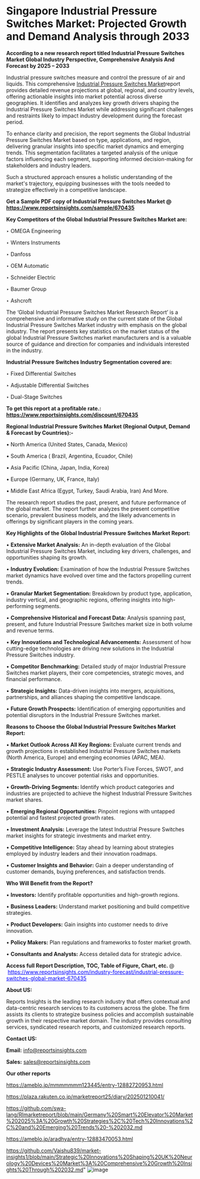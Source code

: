 # Singapore Industrial Pressure Switches Market: Projected Growth and Demand Analysis through 2033

<strong>According to a new research report titled Industrial Pressure Switches Market Global Industry Perspective, Comprehensive Analysis And Forecast by 2025 – 2033</strong>

Industrial pressure switches measure and control the pressure of air and liquids. This comprehensive <a href=https://www.reportsinsights.com/sample/670435>Industrial Pressure Switches Market</a>report provides detailed revenue projections at global, regional, and country levels, offering actionable insights into market potential across diverse geographies. It identifies and analyzes key growth drivers shaping the Industrial Pressure Switches Market while addressing significant challenges and restraints likely to impact industry development during the forecast period.

To enhance clarity and precision, the report segments the Global Industrial Pressure Switches Market based on type, applications, and region, delivering granular insights into specific market dynamics and emerging trends. This segmentation facilitates a targeted analysis of the unique factors influencing each segment, supporting informed decision-making for stakeholders and industry leaders.

Such a structured approach ensures a holistic understanding of the market's trajectory, equipping businesses with the tools needed to strategize effectively in a competitive landscape.

<strong>Get a Sample PDF copy of Industrial Pressure Switches Market </strong><strong>@<a href=https://www.reportsinsights.com/sample/670435 style=color:#0000ff;> https://www.reportsinsights.com/sample/670435</a></strong></font>

<strong>Key Competitors of the Global Industrial Pressure Switches Market are:</strong>

‣ OMEGA Engineering

‣ Winters Instruments

‣ Danfoss

‣ OEM Automatic

‣ Schneider Electric

‣ Baumer Group

‣ Ashcroft

The ‘Global Industrial Pressure Switches Market Research Report’ is a comprehensive and informative study on the current state of the Global Industrial Pressure Switches Market industry with emphasis on the global industry. The report presents key statistics on the market status of the global Industrial Pressure Switches market manufacturers and is a valuable source of guidance and direction for companies and individuals interested in the industry.

<strong>Industrial Pressure Switches Industry Segmentation covered are:</strong>

‣ Fixed Differential Switches

‣ Adjustable Differential Switches

‣ Dual-Stage Switches

<strong>To get this report at a profitable rate.: <a href=https://www.reportsinsights.com/discount/670435 style=color:#0000ff;>https://www.reportsinsights.com/discount/670435</a></strong></font>

<strong>Regional Industrial Pressure Switches Market (Regional Output, Demand &amp; Forecast by Countries):-</strong>

• North America (United States, Canada, Mexico)

• South America ( Brazil, Argentina, Ecuador, Chile)

• Asia Pacific (China, Japan, India, Korea)

• Europe (Germany, UK, France, Italy)

• Middle East Africa (Egypt, Turkey, Saudi Arabia, Iran) And More.

The research report studies the past, present, and future performance of the global market. The report further analyzes the present competitive scenario, prevalent business models, and the likely advancements in offerings by significant players in the coming years.

<strong>Key Highlights of the Global Industrial Pressure Switches Market Report:</strong>

• <strong>Extensive Market Analysis:</strong> An in-depth evaluation of the Global Industrial Pressure Switches Market, including key drivers, challenges, and opportunities shaping its growth.

• <strong>Industry Evolution:</strong> Examination of how the Industrial Pressure Switches market dynamics have evolved over time and the factors propelling current trends.

• <strong>Granular Market Segmentation:</strong> Breakdown by product type, application, industry vertical, and geographic regions, offering insights into high-performing segments.

• <strong>Comprehensive Historical and Forecast Data:</strong> Analysis spanning past, present, and future Industrial Pressure Switches market size in both volume and revenue terms.

• <strong>Key Innovations and Technological Advancements:</strong> Assessment of how cutting-edge technologies are driving new solutions in the Industrial Pressure Switches industry.

• <strong>Competitor Benchmarking:</strong> Detailed study of major Industrial Pressure Switches market players, their core competencies, strategic moves, and financial performance.

• <strong>Strategic Insights:</strong> Data-driven insights into mergers, acquisitions, partnerships, and alliances shaping the competitive landscape.

• <strong>Future Growth Prospects:</strong> Identification of emerging opportunities and potential disruptors in the Industrial Pressure Switches market.

<strong>Reasons to Choose the Global Industrial Pressure Switches Market Report:</strong>

• <strong>Market Outlook Across All Key Regions:</strong> Evaluate current trends and growth projections in established Industrial Pressure Switches markets (North America, Europe) and emerging economies (APAC, MEA).

• <strong>Strategic Industry Assessment:</strong> Use Porter’s Five Forces, SWOT, and PESTLE analyses to uncover potential risks and opportunities.

• <strong>Growth-Driving Segments:</strong> Identify which product categories and industries are projected to achieve the highest Industrial Pressure Switches market shares.

• <strong>Emerging Regional Opportunities:</strong> Pinpoint regions with untapped potential and fastest projected growth rates.

• <strong>Investment Analysis:</strong> Leverage the latest Industrial Pressure Switches market insights for strategic investments and market entry.

• <strong>Competitive Intelligence:</strong> Stay ahead by learning about strategies employed by industry leaders and their innovation roadmaps.

• <strong>Customer Insights and Behavior:</strong> Gain a deeper understanding of customer demands, buying preferences, and satisfaction trends.

<strong>Who Will Benefit from the Report?</strong>

• <strong>Investors:</strong> Identify profitable opportunities and high-growth regions.

• <strong>Business Leaders:</strong> Understand market positioning and build competitive strategies.

• <strong>Product Developers:</strong> Gain insights into customer needs to drive innovation.

• <strong>Policy Makers:</strong> Plan regulations and frameworks to foster market growth.

• <strong>Consultants and Analysts:</strong> Access detailed data for strategic advice.
</ul>
<strong>Access full Report Description, TOC, Table of Figure, Chart, etc. </strong>@  <a href=https://www.reportsinsights.com/industry-forecast/industrial-pressure-switches-global-market-670435 style=color:#0000ff;>https://www.reportsinsights.com/industry-forecast/industrial-pressure-switches-global-market-670435</a></font>

<strong><strong>About US</strong>:</strong>

Reports Insights is the leading research industry that offers contextual and data-centric research services to its customers across the globe. The firm assists its clients to strategize business policies and accomplish sustainable growth in their respective market domain. The industry provides consulting services, syndicated research reports, and customized research reports.

<strong>Contact US:</strong>

<p class=""""><b>Email:</b> <a href=mailto:info@reportsinsights.com>info@reportsinsights.com</a></p>
<p class=""""><b>Sales:</b> <a href=mailto:sales@reportsinsights.com>sales@reportsinsights.com</a></p>

<strong>Our other reports</strong>

<a href=https://ameblo.jp/mmmmmmm123445/entry-12882720953.html>https://ameblo.jp/mmmmmmm123445/entry-12882720953.html</a>

<a href=https://plaza.rakuten.co.jp/marketreport25/diary/202501210041/>https://plaza.rakuten.co.jp/marketreport25/diary/202501210041/</a>

<a href=https://github.com/swa-lang/RImarketreport/blob/main/Germany%20Smart%20Elevator%20Market%202025%3A%20Growth%20Strategies%2C%20Tech%20Innovations%2C%20and%20Emerging%20Trends%20-%202032.md>https://github.com/swa-lang/RImarketreport/blob/main/Germany%20Smart%20Elevator%20Market%202025%3A%20Growth%20Strategies%2C%20Tech%20Innovations%2C%20and%20Emerging%20Trends%20-%202032.md</a>

<a href=https://ameblo.jp/aradhya/entry-12883470053.html>https://ameblo.jp/aradhya/entry-12883470053.html</a>

<a href=https://github.com/Vaishu839/market-insights1/blob/main/Strategic%20Innovations%20Shaping%20UK%20Neurology%20Devices%20Market%3A%20Comprehensive%20Growth%20Insights%20Through%202032.md>https://github.com/Vaishu839/market-insights1/blob/main/Strategic%20Innovations%20Shaping%20UK%20Neurology%20Devices%20Market%3A%20Comprehensive%20Growth%20Insights%20Through%202032.md</a>"
![image](https://github.com/user-attachments/assets/82ee332f-cc3c-4d83-9a91-ad20130fa9f0)
